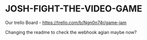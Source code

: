 # JOSH-FIGHT-THE-VIDEO-GAME

Our trello Board - https://trello.com/b/Ngn0n74r/game-jam

Changing the readme to check the webhook agian
maybe now?
